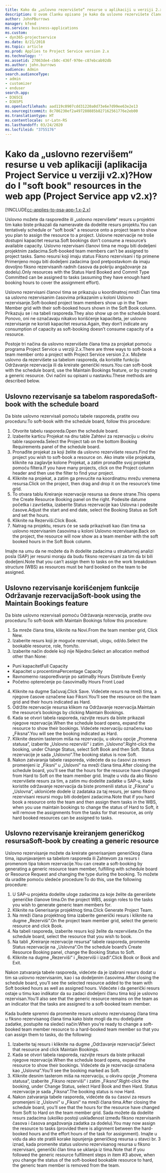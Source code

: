 ```yaml
---
title: Kako da „uslovno rezervišete“ resurse u aplikaciji u verziji 2.x?
description: U ovom članku opisano je kako da uslovno rezervišete članove projektnog tima uz pomoć programa Project Service.
author: JohnPBurrows
manager: kfend
ms.service: business-applications
ms.custom:
- dyn365-projectservice
ms.date: 8/21/2018
ms.topic: article
ms.prod: Applies to Project Service version 2.x
ms.technology: ''
ms.assetid: 27063de4-cb0c-436f-970e-c87ebcab92db
ms.author: john.burrows
audience: Admin
search.audienceType:
- admin
- customizer
- enduser
search.app:
- D365CE
- D365PS
ms.openlocfilehash: aad119c0907cdd31220a0d73e6e7d99ee63e2e13
ms.sourcegitcommit: 8c786230ef2a497280885b827162561776e2eb00
ms.translationtype: HT
ms.contentlocale: sr-Latn-RS
ms.lasthandoff: 03/24/2020
ms.locfileid: "3755176"
---
```

# <a name="how-do-i-soft-book-resources-in-the-web-app-project-service-app-v2x"></a><span data-ttu-id="45226-103">Kako da „uslovno rezervišem“ resurse u veb aplikaciji (aplikacija Project Service u verziji v2.x)?</span><span class="sxs-lookup"><span data-stu-id="45226-103">How do I "soft book" resources in the web app (Project Service app v2.x)?</span></span>

[!INCLUDE[cc-applies-to-psa-app-1.x-2.x](../includes/cc-applies-to-psa-app-1x-2x.md)]

<span data-ttu-id="45226-104">Uslovno možete da rasporedite ili „uslovno rezervišete“ resurs u projektni tim kako biste prikazali da nameravate da dodelite resurs projektu.</span><span class="sxs-lookup"><span data-stu-id="45226-104">You can tentatively schedule or "soft book" a resource onto a project team to show you plan to assign the resource to a project.</span></span> <span data-ttu-id="45226-105">Uslovne rezervacije ne troše dostupni kapacitet resursa.</span><span class="sxs-lookup"><span data-stu-id="45226-105">Soft bookings don’t consume a resource’s available capacity.</span></span> <span data-ttu-id="45226-106">Uslovno rezervisani članovi tima ne mogu biti dodeljeni projektnim zadacima.</span><span class="sxs-lookup"><span data-stu-id="45226-106">Soft-booked team members can’t be assigned to project tasks.</span></span> <span data-ttu-id="45226-107">Samo resursi koji imaju status Fiksno rezervisani i tip primene Primenjeno mogu biti dodeljeni zadacima (pod pretpostavkom da imaju dovoljno fiksno rezervisanih radnih časova da pokriju angažovanje za dodelu).</span><span class="sxs-lookup"><span data-stu-id="45226-107">Only resources with the Status Hard Booked and Commit Type Committed can be assigned to tasks (assuming they have enough hard booking hours to cover the assignment effort).</span></span>

<span data-ttu-id="45226-108">Uslovno rezervisani članovi tima se prikazuju u koordinatnoj mreži Član tima sa uslovno rezervisanim časovima prikazanim u koloni Uslovno rezervisanje.</span><span class="sxs-lookup"><span data-stu-id="45226-108">Soft-booked project team members show up in the Team Member grid with their soft-booked hours shown in the Soft Book column.</span></span> <span data-ttu-id="45226-109">Prikazuju se i na tabeli rasporeda.</span><span class="sxs-lookup"><span data-stu-id="45226-109">They also show up on the schedule board.</span></span> <span data-ttu-id="45226-110">Ponovo, oni ne označavaju nikakvo korišćenje kapaciteta, jer uslovno rezervisanje ne koristi kapacitet resursa.</span><span class="sxs-lookup"><span data-stu-id="45226-110">Again, they don’t indicate any consumption of capacity as soft-booking doesn’t consume capacity of a resource.</span></span>

<span data-ttu-id="45226-111">Postoje tri načina da uslovno rezervišete člana tima za projekat pomoću programa Project Service u verziji 2.x.</span><span class="sxs-lookup"><span data-stu-id="45226-111">There are three ways to soft-book a team member onto a project with Project Service version 2.x.</span></span> <span data-ttu-id="45226-112">Možete uslovno da rezervišete sa tabelom rasporeda, da koristite funkciju Održavanje rezervacija ili da kreirate generički resurs.</span><span class="sxs-lookup"><span data-stu-id="45226-112">You can soft-book with the schedule board, use the Maintain Bookings feature, or by creating a generic resource.</span></span> <span data-ttu-id="45226-113">Ovi načini su opisani u nastavku.</span><span class="sxs-lookup"><span data-stu-id="45226-113">These methods are described below.</span></span>

## <a name="soft-book-with-the-schedule-board"></a><span data-ttu-id="45226-114">Uslovno rezervisanje sa tabelom rasporeda</span><span class="sxs-lookup"><span data-stu-id="45226-114">Soft-book with the schedule board</span></span>

<span data-ttu-id="45226-115">Da biste uslovno rezervisali pomoću tabele rasporeda, pratite ovu proceduru:</span><span class="sxs-lookup"><span data-stu-id="45226-115">To soft-book with the schedule board, follow this procedure:</span></span> 
1. <span data-ttu-id="45226-116">Otvorite tabelu rasporeda.</span><span class="sxs-lookup"><span data-stu-id="45226-116">Open the schedule board.</span></span>
2. <span data-ttu-id="45226-117">Izaberite karticu Projekat na dnu table Zahtevi za rezervaciju u okviru table rasporeda.</span><span class="sxs-lookup"><span data-stu-id="45226-117">Select the Project tab on the bottom Booking Requirements panel of the schedule board.</span></span>
3. <span data-ttu-id="45226-118">Pronađite projekat za koji želite da uslovno rezervišete resurs.</span><span class="sxs-lookup"><span data-stu-id="45226-118">Find the project you wish to soft-book a resource on.</span></span> <span data-ttu-id="45226-119">Ako imate više projekata, kliknite na zaglavlje kolone Projekat, a zatim pronađite svoj projekat pomoću filtera.</span><span class="sxs-lookup"><span data-stu-id="45226-119">If you have many projects, click on the Project column header and then use the filter to find your project.</span></span>
4. <span data-ttu-id="45226-120">Kliknite na projekat, a zatim ga prevucite na koordinatnu mrežu vremena resursa.</span><span class="sxs-lookup"><span data-stu-id="45226-120">Click on the project, then drag and drop it on the resource’s time grid.</span></span>
5. <span data-ttu-id="45226-121">To otvara tablu Kreiranje rezervacije resursa sa desne strane.</span><span class="sxs-lookup"><span data-stu-id="45226-121">This opens the Create Resource Booking panel on the right.</span></span> <span data-ttu-id="45226-122">Podesite datume početka i završetka, izaberite Status rezervacije kao Uslovna i podesite časove.</span><span class="sxs-lookup"><span data-stu-id="45226-122">Adjust the start and end date, select the Booking Status as Soft and set the hours.</span></span> 
6. <span data-ttu-id="45226-123">Kliknite na Rezerviši.</span><span class="sxs-lookup"><span data-stu-id="45226-123">Click Book.</span></span>
7. <span data-ttu-id="45226-124">Natrag na projektu, resurs će se sada prikazivati kao član tima sa uslovno rezervisanim časovima u koloni Uslovno rezervisanje.</span><span class="sxs-lookup"><span data-stu-id="45226-124">Back on the project, the resource will now show as a team member with the soft booked hours in the Soft Book column.</span></span>

<span data-ttu-id="45226-125">Imajte na umu da ne možete da ih dodelite zadacima u strukturnoj analizi posla (SAP) jer resursi moraju da budu fiksno rezervisani za tim da bi bili dodeljeni.</span><span class="sxs-lookup"><span data-stu-id="45226-125">Note that you can’t assign them to tasks on the work breakdown structure (WBS) as resources must be hard booked on the team to be assigned.</span></span>

## <a name="soft-book-using-the-maintain-bookings-feature"></a><span data-ttu-id="45226-126">Uslovno rezervisanje korišćenjem funkcije Održavanje rezervacija</span><span class="sxs-lookup"><span data-stu-id="45226-126">Soft-book using the Maintain Bookings feature</span></span>

<span data-ttu-id="45226-127">Da biste uslovno rezervisali pomoću Održavanja rezervacija, pratite ovu proceduru:</span><span class="sxs-lookup"><span data-stu-id="45226-127">To soft-book with Maintain Bookings follow this procedure:</span></span>
1. <span data-ttu-id="45226-128">Sa mreže člana tima, kliknite na Novi.</span><span class="sxs-lookup"><span data-stu-id="45226-128">From the team member grid, Click New.</span></span>
2. <span data-ttu-id="45226-129">Izaberite resurs koji je moguće rezervisati, ulogu, od/do.</span><span class="sxs-lookup"><span data-stu-id="45226-129">Select the bookable resource, role, from/to.</span></span>
3. <span data-ttu-id="45226-130">Izaberite način dodele koji nije Nijedno:</span><span class="sxs-lookup"><span data-stu-id="45226-130">Select an allocation method other than None:</span></span>
- <span data-ttu-id="45226-131">Puni kapacitet</span><span class="sxs-lookup"><span data-stu-id="45226-131">Full Capacity</span></span>
- <span data-ttu-id="45226-132">Kapacitet u procentima</span><span class="sxs-lookup"><span data-stu-id="45226-132">Percentage Capacity</span></span>
- <span data-ttu-id="45226-133">Ravnomerno raspoređivanje po satima</span><span class="sxs-lookup"><span data-stu-id="45226-133">By Hours Distribute Evenly</span></span>
- <span data-ttu-id="45226-134">Početno opterećenje po časovima</span><span class="sxs-lookup"><span data-stu-id="45226-134">By Hours Front Load</span></span>
4. <span data-ttu-id="45226-135">Kliknite na dugme Sačuvaj.</span><span class="sxs-lookup"><span data-stu-id="45226-135">Click Save.</span></span> <span data-ttu-id="45226-136">Videćete resurs na mreži tima, a njegove časove označene kao Fiksni.</span><span class="sxs-lookup"><span data-stu-id="45226-136">You’ll see the resource on the team grid and their hours indicated as Hard.</span></span>
5. <span data-ttu-id="45226-137">Održite rezervacije resursa klikom na Održavanje rezervacija.</span><span class="sxs-lookup"><span data-stu-id="45226-137">Maintain the resource’s bookings by clicking Maintain Bookings.</span></span>
6. <span data-ttu-id="45226-138">Kada se otvori tabela rasporeda, razvijte resurs da biste prikazali njegove rezervacije.</span><span class="sxs-lookup"><span data-stu-id="45226-138">When the schedule board opens, expand the resource to show their bookings.</span></span> <span data-ttu-id="45226-139">Videćete rezervaciju označenu kao „Fiksna“.</span><span class="sxs-lookup"><span data-stu-id="45226-139">You will see the booking indicated as Hard.</span></span>
7. <span data-ttu-id="45226-140">Kliknite desnim tasterom miša na rezervaciju, u okviru opcije „Promena statusa“, izaberite „Uslovno rezerviši“ i zatim „Uslovno“.</span><span class="sxs-lookup"><span data-stu-id="45226-140">Right-click the booking, under Change Status, select Soft Book and then Soft.</span></span> <span data-ttu-id="45226-141">Status rezervacije je sada „Uslovno“.</span><span class="sxs-lookup"><span data-stu-id="45226-141">The booking status is now Soft.</span></span>
8. <span data-ttu-id="45226-142">Nakon zatvaranja tabele rasporeda, videćete da su časovi za resurs promenjeni iz „Fiksni“ u „Uslovni“ na mreži člana tima.</span><span class="sxs-lookup"><span data-stu-id="45226-142">After closing the schedule board, you’ll see that the hours for the resource have changed from Hard to Soft on the team member grid.</span></span>
<span data-ttu-id="45226-143">Imajte u vidu da ako fiksno rezervišete resurs za tim, a zatim mu dodelite zadatke u SAP-u, kada koristite održavanje rezervacija da biste promenili status iz „Fiksna“ u „Uslovna“, uklonićete dodele iz zadataka za taj resurs, jer samo fiksno rezervisani resursi mogu biti dodeljeni zadacima.</span><span class="sxs-lookup"><span data-stu-id="45226-143">Note that if you hard book a resource onto the team and then assign them tasks in the WBS, when you use maintain bookings to change the status of Hard to Soft, it will remove the assignments from the tasks for that resource, as only hard booked resources can be assigned to tasks.</span></span>

## <a name="soft-book-by-creating-a-generic-resource"></a><span data-ttu-id="45226-144">Uslovno rezervisanje kreiranjem generičkog resursa</span><span class="sxs-lookup"><span data-stu-id="45226-144">Soft-book by creating a generic resource</span></span>

<span data-ttu-id="45226-145">Uslovno rezervisanje možete da kreirate generisanjem generičkog člana tima, ispunjavanjem sa tabelom rasporeda ili Zahtevom za resurs i promenom tipa tokom rezervacije.</span><span class="sxs-lookup"><span data-stu-id="45226-145">You can create a soft-booking by generating a generic resource team member, fulfilling with schedule board or Resource Request and changing the type during the booking.</span></span>
<span data-ttu-id="45226-146">To možete da uradite pomoću sledeće procedure:</span><span class="sxs-lookup"><span data-stu-id="45226-146">To do this, use the following procedure:</span></span>

1. <span data-ttu-id="45226-147">U SAP-u projekta dodelite uloge zadacima za koje želite da generišete generičke članove tima.</span><span class="sxs-lookup"><span data-stu-id="45226-147">On the project WBS, assign roles to the tasks you wish to generate generic team members for.</span></span>
2. <span data-ttu-id="45226-148">Kliknite na Generisanje projektnog tima.</span><span class="sxs-lookup"><span data-stu-id="45226-148">Click Generate Project Team.</span></span>
3. <span data-ttu-id="45226-149">Na mreži člana projektnog tima izaberite generički resurs i kliknite na dugme „Rezerviši“.</span><span class="sxs-lookup"><span data-stu-id="45226-149">On the project team member grid, select the generic resource and click Book.</span></span>
4. <span data-ttu-id="45226-150">Na tabeli rasporeda, izaberite resurs koji želite da rezervišete.</span><span class="sxs-lookup"><span data-stu-id="45226-150">On the schedule board, select the resource that you wish to book.</span></span>
5. <span data-ttu-id="45226-151">Na tabli „Kreiranje rezervacije resursa“ tabele rasporeda, promenite Status rezervacije na „Uslovna“.</span><span class="sxs-lookup"><span data-stu-id="45226-151">On the schedule board’s Create Resource Booking panel, change the Booking Status to Soft.</span></span>
6. <span data-ttu-id="45226-152">Kliknite na dugme „Rezerviši“ i „Rezerviši i izađi“.</span><span class="sxs-lookup"><span data-stu-id="45226-152">Click Book or Book and Exit.</span></span>

<span data-ttu-id="45226-153">Nakon zatvaranja tabele rasporeda, videćete da je izabrani resurs dodat u tim sa uslovno rezervisanim, kao i sa dodeljenim časovima.</span><span class="sxs-lookup"><span data-stu-id="45226-153">After closing the schedule board, you’ll see the selected resource added to the team with Soft booked hours as well as assigned hours.</span></span> <span data-ttu-id="45226-154">Videćete i da generički resurs ostaje u timu kao indikator da su zadaci dodeljeni članu tima koji je uslovno rezervisan.</span><span class="sxs-lookup"><span data-stu-id="45226-154">You’ll also see that the generic resource remains on the team as an indicator that the tasks are assigned to a soft-booked team member.</span></span>

<span data-ttu-id="45226-155">Kada budete spremni da promenite resurs uslovno rezervisanog člana tima u fiksno rezervisanog člana tima kako biste mogli da mu dodeljujete zadatke, postupite na sledeći način:</span><span class="sxs-lookup"><span data-stu-id="45226-155">When you’re ready to change a soft-booked team member resource to a hard-booked team member so that you can assign them to tasks, do the following:</span></span>

1. <span data-ttu-id="45226-156">Izaberite taj resurs i kliknite na dugme „Održavanje rezervacija“.</span><span class="sxs-lookup"><span data-stu-id="45226-156">Select that resource and click Maintain Bookings.</span></span>
2. <span data-ttu-id="45226-157">Kada se otvori tabela rasporeda, razvijte resurs da biste prikazali njegove rezervacije.</span><span class="sxs-lookup"><span data-stu-id="45226-157">When the schedule board opens, expand the resource to show their bookings.</span></span> <span data-ttu-id="45226-158">Videćete da je rezervacija označena kao „Uslovna“.</span><span class="sxs-lookup"><span data-stu-id="45226-158">You’ll see the booking marked as Soft.</span></span>
3. <span data-ttu-id="45226-159">Kliknite desnim tasterom miša na rezervaciju, u okviru opcije „Promena statusa“, izaberite „Fiksno rezerviši“ i zatim „Fiksno“.</span><span class="sxs-lookup"><span data-stu-id="45226-159">Right-click the booking, under Change Status, select Hard Book and then Hard.</span></span> <span data-ttu-id="45226-160">Status rezervacije je sada „Fiksna“.</span><span class="sxs-lookup"><span data-stu-id="45226-160">The booking status is now Hard.</span></span>
4. <span data-ttu-id="45226-161">Nakon zatvaranja tabele rasporeda, videćete da su časovi za resurs promenjeni iz „Uslovni“ u „Fiksni“ na mreži člana tima.</span><span class="sxs-lookup"><span data-stu-id="45226-161">After closing the schedule board, you’ll see that the hours for the resource have changed from Soft to Hard on the team member grid.</span></span> <span data-ttu-id="45226-162">Sada možete da dodelite resurs zadacima (ukoliko postoji usklađenost između fiksno rezervisanih časova i časova angažovanja zadatka za dodelu).</span><span class="sxs-lookup"><span data-stu-id="45226-162">You may now assign the resource to tasks (provided there is alignment between the hard-booked hours and the effort hours of the task for assignment).</span></span> <span data-ttu-id="45226-163">Imajte u vidu da ako ste pratili korake ispunjenja generičkog resursa u stavci br. 3 iznad, kada promenite status uslovno rezervisanog resursa u fiksno rezervisani, generički član tima se uklanja iz tima.</span><span class="sxs-lookup"><span data-stu-id="45226-163">Note that if you followed the generic resource fulfilment steps in item #3 above, when you change the status of the soft-booked bookable resource to hard, the generic team member is removed from the team.</span></span>
